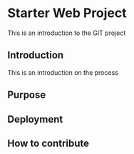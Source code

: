 # Starter Web Project

This is an introduction to the GIT project		
## Introduction

This is an introduction on the process
## Purpose

## Deployment

## How to contribute